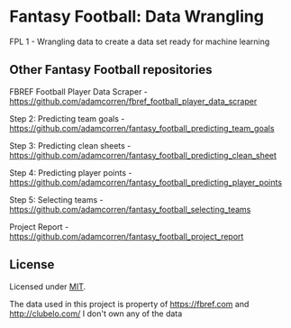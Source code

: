 # Fantasy Football: Data Wrangling
FPL 1 - Wrangling data to create a data set ready for machine learning

## Other Fantasy Football repositories

FBREF Football Player Data Scraper - https://github.com/adamcorren/fbref_football_player_data_scraper

Step 2: Predicting team goals - https://github.com/adamcorren/fantasy_football_predicting_team_goals

Step 3: Predicting clean sheets - https://github.com/adamcorren/fantasy_football_predicting_clean_sheet

Step 4: Predicting player points - https://github.com/adamcorren/fantasy_football_predicting_player_points

Step 5: Selecting teams - https://github.com/adamcorren/fantasy_football_selecting_teams

Project Report - https://github.com/adamcorren/fantasy_football_project_report

## License

Licensed under [MIT]((https://opensource.org/license/mit/)).

The data used in this project is property of https://fbref.com and http://clubelo.com/
I don't own any of the data

